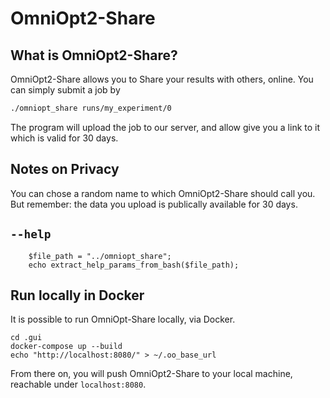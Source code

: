 # OmniOpt2-Share

<!-- What is OmniOpt2-Share and how to use it? -->

<div id="toc"></div>

## What is OmniOpt2-Share?

OmniOpt2-Share allows you to Share your results with others, online. You can simply submit a job by

```bash
./omniopt_share runs/my_experiment/0
```

The program will upload the
job to our server, and allow give you a link to it which is valid for 30 days.

## Notes on Privacy

You can chose a random name to which OmniOpt2-Share should call you. But remember: the data you upload
is publically available for 30 days.

## `--help`

```run_php
	$file_path = "../omniopt_share";
	echo extract_help_params_from_bash($file_path);
```

## Run locally in Docker

It is possible to run OmniOpt-Share locally, via Docker.

```
cd .gui
docker-compose up --build
echo "http://localhost:8080/" > ~/.oo_base_url
```

From there on, you will push OmniOpt2-Share to your local machine, reachable under `localhost:8080`.
